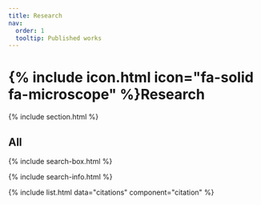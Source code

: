 ```yaml
---
title: Research
nav:
  order: 1
  tooltip: Published works
---
```


# {% include icon.html icon="fa-solid fa-microscope" %}Research

{% include section.html %}


## All

{% include search-box.html %}

{% include search-info.html %}

{% include list.html data="citations" component="citation" %}
